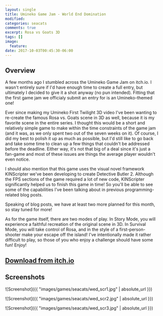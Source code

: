 ```yaml
---
layout: single
title: Umineko Game Jam - World End Domination
modified:
categories: seacats
comments: true
excerpt: Rosa vs Goats 3D
tags: []
image:
  feature:
date: 2017-10-03T00:45:30-06:00
---
```


## Overview

A few months ago I stumbled across the Umineko Game Jam on itch.io. I wasn't entirely sure if I'd have enough time to create a full entry, but ultimately I decided to give it a shot anyway (no pun intended). Fitting that the first game jam we officialy submit an entry for is an Umineko-themed one!

Ever since making my Umineko First Twilight 3D video I've been wanting to re-create the famous Rosa vs. Goats scene in 3D as well, because it is my favorite scene in the entire series. I thought this would be a short and relatively simple game to make within the time constraints of the game jam (and it was, as we only spent two out of the seven weeks on it). Of course, I did my best to polish it up as much as possible, but I'd still like to go back and take some time to clean up a few things that couldn't be addressed before the deadline. Either way, it's not that big of a deal since it's just a fan-game and most of these issues are things the average player wouldn't even notice.

I should also mention that this game uses the visual novel framework KINScripter we've been developing to create Detective Butler 2. Although the FPS sections of the game required a lot of new code, KINScripter significantly helped us to finish this game in time! So you'll be able to see some of the capabilities I've been talking about in previous programming-related blog posts.

Speaking of blog posts, we have at least two more planned for this month, so stay tuned for more!

As for the game itself, there are two modes of play. In Story Mode, you will experience a faithful recreation of the original scene in 3D. In Survival Mode, you will take control of Rosa, and in the style of a first-person-shooter make your escape off the island! I've intentionally made it rather difficult to play, so those of you who enjoy a challenge should have some fun! Enjoy!

## [Download from itch.io](https://goldbargames.itch.io/world-end-domination)

## Screenshots

![Screenshot]({{ "images/games/seacats/wed_scr1.jpg" | absolute_url }})

![Screenshot]({{ "images/games/seacats/wed_scr2.jpg" | absolute_url }})

![Screenshot]({{ "images/games/seacats/wed_scr3.jpg" | absolute_url }})
